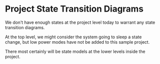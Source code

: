 # Project State Transition Diagrams

We don't have enough states at the project level today to warrant any state transition diagrams.

At the top level, we might consider the system going to sleep a state change, but low power modes have not be added to this sample project.

There most certainly will be state models at the lower levels inside the project.